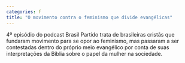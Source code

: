```yaml
---
categories: f
title: "O movimento contra o feminismo que divide evangélicas"
---
```

4º episódio do podcast Brasil Partido trata de brasileiras cristãs que fundaram movimento para se opor ao feminismo, mas passaram a ser contestadas dentro do próprio meio evangélico por conta de suas interpretações da Bíblia sobre o papel da mulher na sociedade.